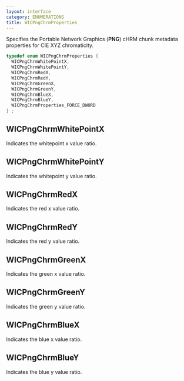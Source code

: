 ```yaml
---
layout: interface
category: ENUMERATIONS
title: WICPngChrmProperties
---
```


Specifies the Portable Network Graphics (**PNG**) cHRM chunk metadata properties for CIE XYZ chromaticity.

```cpp
typedef enum WICPngChrmProperties {
  WICPngChrmWhitePointX,
  WICPngChrmWhitePointY,
  WICPngChrmRedX,
  WICPngChrmRedY,
  WICPngChrmGreenX,
  WICPngChrmGreenY,
  WICPngChrmBlueX,
  WICPngChrmBlueY,
  WICPngChrmProperties_FORCE_DWORD
} ;
```

## WICPngChrmWhitePointX

Indicates the whitepoint x value ratio.

## WICPngChrmWhitePointY

Indicates the whitepoint y value ratio.

## WICPngChrmRedX

Indicates the red x value ratio.

## WICPngChrmRedY

Indicates the red y value ratio.

## WICPngChrmGreenX

Indicates the green x value ratio.

## WICPngChrmGreenY

Indicates the green y value ratio.

## WICPngChrmBlueX

Indicates the blue x value ratio.

## WICPngChrmBlueY

Indicates the blue y value ratio.
